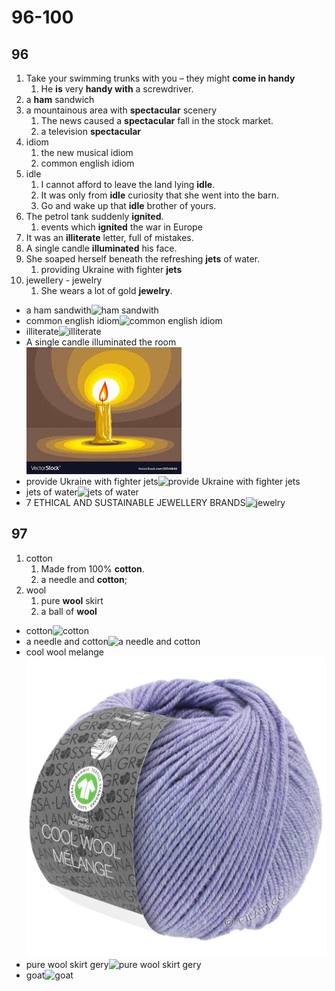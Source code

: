 # 96-100

## 96

1. Take your swimming trunks with you – they might **come in handy**
   1. He **is** very **handy with** a screwdriver.
2. a **ham** sandwich
3. a mountainous area with **spectacular** scenery
   1. The news caused a **spectacular** fall in the stock market.
   2. a television **spectacular**
4. idiom
   1. the new musical idiom
   2. common english idiom
5. idle
   1. I cannot afford to leave the land lying **idle**.
   2. It was only from **idle** curiosity that she went into the barn.
   3. Go and wake up that **idle** brother of yours.
6. The petrol tank suddenly **ignited**.
   1. events which **ignited** the war in Europe
7. It was an **illiterate** letter, full of mistakes.
8. A single candle **illuminated** his face.
9. She soaped herself beneath the refreshing **jets** of water.
    1. providing Ukraine with fighter **jets**
10. jewellery - jewelry
    1. She wears a lot of gold **jewelry**.

- a ham sandwith![ham sandwith](https://hips.hearstapps.com/hmg-prod.s3.amazonaws.com/images/190322-ham-sandwich-horizontal-1553721016.png)
- common english idiom![common english idiom](https://www.thoughtco.com/thmb/CwR30e567e3K7WzVwZHGDMrcTF0=/1500x1000/filters:fill(auto,1)/common-english-idioms-3211646_FINAL-e86550f01e89481eb8db75b8fb8bb8ac.png)
- illiterate![illiterate](https://images.techopedia.com/images/uploads/computer-illiterate.jpg?w=800&h=0&mode=max&quality=70&scale=both)
- A single candle illuminated the room![20220823134010](https://raw.githubusercontent.com/Logible/Image/main/note_image/20220823134010.png)
- provide Ukraine with fighter jets![provide Ukraine with fighter jets](https://phantom-marca.unidadeditorial.es/1e8424f20e172f46be3a313ec765cff8/resize/1320/f/jpg/assets/multimedia/imagenes/2022/03/06/16465346118582.jpg)
- jets of water![jets of water](https://previews.123rf.com/images/anatoliyberislavskiy/anatoliyberislavskiy1707/anatoliyberislavskiy170700200/81923893-jets-of-water-fountain-on-a-background-of-summer-blue-sky.jpg)
- 7 ETHICAL AND SUSTAINABLE JEWELLERY BRANDS![jewelry](https://www.fairtrade.org.uk/wp-content/uploads/2020/02/Ethical-and-Sustainable-jewellery-banner-Update-Oct-2021.jpg)

## 97

1. cotton
   1. Made from 100% **cotton**.
   2. a needle and **cotton**;
2. wool
   1. pure **wool** skirt
   2. a ball of **wool**

- cotton![cotton](https://images.ctfassets.net/3s5io6mnxfqz/4TV7YTCO1DJuMhhn7RD1Ol/b5a6c12340e6529a86bc1b557ed2d8f8/AdobeStock_136921602.jpeg)
- a needle and cotton![a needle and cotton](https://thumbs.dreamstime.com/z/needle-cotton-3755813.jpg)
- cool wool melange![melange](https://raw.githubusercontent.com/Logible/Image/main/note_image/20220824183100.png)
- pure wool skirt gery![pure wool skirt gery](https://media.static.voriagh.com/media/catalog/product/cache/3/image/9df78eab33525d08d6e5fb8d27136e95/l/a/lana-skirt-grey-front.jpg)
- goat![goat](https://upload.wikimedia.org/wikipedia/commons/b/b2/Hausziege_04.jpg)

